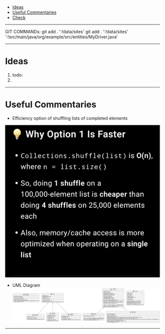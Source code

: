 <!-- TOC -->
* [Ideas](#ideas)
* [Useful Commentaries](#useful-commentaries)
* [Check](#check)
<!-- TOC -->

---
GIT COMMANDs:
git add . ':!data/sites'
git add . ':!data/sites' ':!src/main/java/org/example/src/entities/MyDriver.java'


---
# Ideas
1. todo: 
2. 

---
# Useful Commentaries
* Efficiency option of shuffling lists of completed elements

![memoryEfficiency.jpg](images/memoryEfficiency.jpg)


* UML Diagram
![img.png](images/UML_diagram.png)

---
